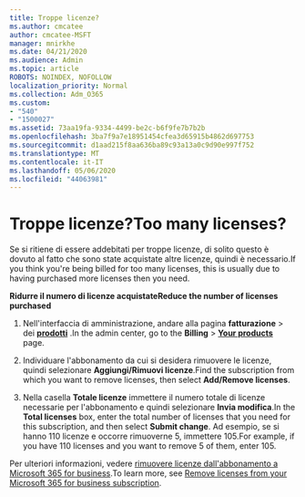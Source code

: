 ```yaml
---
title: Troppe licenze?
ms.author: cmcatee
author: cmcatee-MSFT
manager: mnirkhe
ms.date: 04/21/2020
ms.audience: Admin
ms.topic: article
ROBOTS: NOINDEX, NOFOLLOW
localization_priority: Normal
ms.collection: Adm_O365
ms.custom:
- "540"
- "1500027"
ms.assetid: 73aa19fa-9334-4499-be2c-b6f9fe7b7b2b
ms.openlocfilehash: 3ba7f9a7e18951454cfea3d65915b4862d697753
ms.sourcegitcommit: d1aad215f8aa636ba89c93a13a0c9d90e997f752
ms.translationtype: MT
ms.contentlocale: it-IT
ms.lasthandoff: 05/06/2020
ms.locfileid: "44063981"
---
```

# <a name="too-many-licenses"></a><span data-ttu-id="48358-102">Troppe licenze?</span><span class="sxs-lookup"><span data-stu-id="48358-102">Too many licenses?</span></span>

<span data-ttu-id="48358-103">Se si ritiene di essere addebitati per troppe licenze, di solito questo è dovuto al fatto che sono state acquistate altre licenze, quindi è necessario.</span><span class="sxs-lookup"><span data-stu-id="48358-103">If you think you're being billed for too many licenses, this is usually due to having purchased more licenses then you need.</span></span>
  
<span data-ttu-id="48358-104">**Ridurre il numero di licenze acquistate**</span><span class="sxs-lookup"><span data-stu-id="48358-104">**Reduce the number of licenses purchased**</span></span>
  
1. <span data-ttu-id="48358-105">Nell'interfaccia di amministrazione, andare alla pagina **fatturazione** \> dei **[prodotti](https://go.microsoft.com/fwlink/p/?linkid=842054)** .</span><span class="sxs-lookup"><span data-stu-id="48358-105">In the admin center, go to the **Billing** \> **[Your products](https://go.microsoft.com/fwlink/p/?linkid=842054)** page.</span></span>

2. <span data-ttu-id="48358-106">Individuare l'abbonamento da cui si desidera rimuovere le licenze, quindi selezionare **Aggiungi/Rimuovi licenze**.</span><span class="sxs-lookup"><span data-stu-id="48358-106">Find the subscription from which you want to remove licenses, then select **Add/Remove licenses**.</span></span>

3. <span data-ttu-id="48358-107">Nella casella **Totale licenze** immettere il numero totale di licenze necessarie per l'abbonamento e quindi selezionare **Invia modifica**.</span><span class="sxs-lookup"><span data-stu-id="48358-107">In the **Total licenses** box, enter the total number of licenses that you need for this subscription, and then select **Submit change**.</span></span> <span data-ttu-id="48358-108">Ad esempio, se si hanno 110 licenze e occorre rimuoverne 5, immettere 105.</span><span class="sxs-lookup"><span data-stu-id="48358-108">For example, if you have 110 licenses and you want to remove 5 of them, enter 105.</span></span>

<span data-ttu-id="48358-109">Per ulteriori informazioni, vedere [rimuovere licenze dall'abbonamento a Microsoft 365 for business](https://docs.microsoft.com/office365/admin/subscriptions-and-billing/remove-licenses-from-subscription).</span><span class="sxs-lookup"><span data-stu-id="48358-109">To learn more, see [Remove licenses from your Microsoft 365 for business subscription](https://docs.microsoft.com/office365/admin/subscriptions-and-billing/remove-licenses-from-subscription).</span></span>